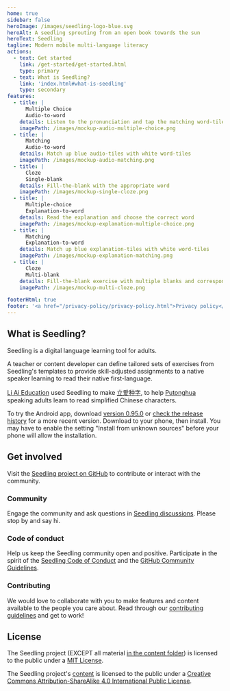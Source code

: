 ```yaml
---
home: true
sidebar: false
heroImage: /images/seedling-logo-blue.svg
heroAlt: A seedling sprouting from an open book towards the sun
heroText: Seedling
tagline: Modern mobile multi-language literacy
actions:
  - text: Get started
    link: /get-started/get-started.html
    type: primary
  - text: What is Seedling?
    link: 'index.html#what-is-seedling'
    type: secondary
features:
  - title: |
      Multiple Choice
      Audio-to-word
    details: Listen to the pronunciation and tap the matching word-tile
    imagePath: /images/mockup-audio-multiple-choice.png
  - title: |
      Matching
      Audio-to-word
    details: Match up blue audio-tiles with white word-tiles
    imagePath: /images/mockup-audio-matching.png
  - title: |
      Cloze
      Single-blank
    details: Fill-the-blank with the appropriate word
    imagePath: /images/mockup-single-cloze.png
  - title: |
      Multiple-choice
      Explanation-to-word
    details: Read the explanation and choose the correct word
    imagePath: /images/mockup-explanation-multiple-choice.png
  - title: |
      Matching
      Explanation-to-word
    details: Match up blue explanation-tiles with white word-tiles
    imagePath: /images/mockup-explanation-matching.png
  - title: |
      Cloze
      Multi-blank
    details: Fill-the-blank exercise with multiple blanks and corresponding words
    imagePath: /images/mockup-multi-cloze.png

footerHtml: true
footer: '<a href="/privacy-policy/privacy-policy.html">Privacy policy</a><br/><br/><a href="https://nodepa.org">Copyright &copy; 2019-2022 Norwegian Development Partners</a>'
---
```


## What is Seedling?

Seedling is a digital language learning tool for adults.

A teacher or content developer
can define tailored sets of exercises
from Seedling's templates
to provide skill-adjusted assignments
to a native speaker learning to read their native first-language.

[Li Ai Education](https://liaieducation.com) used Seedling
to make [立爱种字](https://种字.com),
to help
[Putonghua](https://en.wikipedia.org/wiki/Standard_Chinese) speaking adults
learn to read simplified Chinese characters.

To try the Android app, download [version 0.95.0](
  https://github.com/nodepa/seedling/releases/download/v0.95.0/seedling_v0.95.0_7.apk)
or [check the release history](https://github.com/nodepa/seedling/releases)
for a more recent version.
Download to your phone, then install.
You may have to enable the setting "Install from unknown sources"
before your phone will allow the installation.

## Get involved

Visit the [Seedling project on GitHub](https://github.com/nodepa/seedling)
to contribute or interact with the community.

### Community

Engage the community and ask questions
in [Seedling discussions](https://github.com/nodepa/seedling/discussions).
Please stop by and say hi.

### Code of conduct

Help us keep the Seedling community open and positive.
Participate in the spirit of the
[Seedling Code of Conduct](
  https://github.com/nodepa/seedling/blob/main/.github/CODE_OF_CONDUCT.md)
and the [GitHub Community Guidelines](
https://docs.github.com/en/github/site-policy/github-community-guidelines).

### Contributing

We would love to collaborate with you
to make features and content available to the people you care about.
Read through our [contributing guidelines](
  https://github.com/nodepa/seedling/blob/main/.github/CONTRIBUTING.md)
and get to work!

## License

The Seedling project
(EXCEPT all material [in the content folder](
  https://github.com/nodepa/seedling/tree/main/content/))
is licensed to the public under a [MIT License](
  https://github.com/nodepa/seedling/blob/main/LICENSE.md).

The Seedling project's [content](
  https://github.com/nodepa/seedling/tree/main/content/)
is licensed to the public under a
[Creative Commons Attribution-ShareAlike 4.0 International Public License](
https://github.com/nodepa/seedling/blob/main/content/LICENSE.md).
